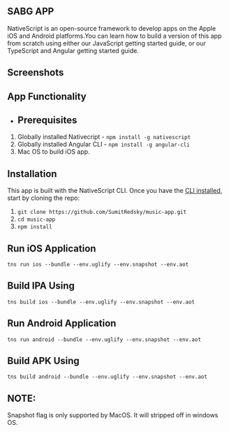 ## SABG APP
NativeScript is an open-source framework to develop apps on the Apple iOS and Android platforms.You can learn how to build a version of this app from scratch using either our JavaScript getting started guide, or our TypeScript and Angular getting started guide.
 
 
 ##  Screenshots

## App Functionality

* ## Prerequisites
1. Globally installed Nativecript  - `npm install -g nativescript`
2. Globally installed Angular CLI - `npm install -g angular-cli`
3. Mac OS to build iOS app.

## Installation
This app is built with the NativeScript CLI. Once you have the [CLI installed](https://docs.nativescript.org/start/quick-setup), start by cloning the repo:
1. `git clone https://github.com/SumitRedsky/music-app.git`
2. `cd music-app`
3. `npm install` 

## Run iOS Application
`tns run ios --bundle --env.uglify --env.snapshot --env.aot` 
## Build IPA Using
`tns build ios --bundle --env.uglify --env.snapshot --env.aot`

## Run Android Application
`tns run android --bundle --env.uglify --env.snapshot --env.aot`
## Build APK Using
`tns build android --bundle --env.uglify --env.snapshot --env.aot`


## NOTE:

Snapshot flag is only supported by MacOS. It will stripped off in windows OS.
    







